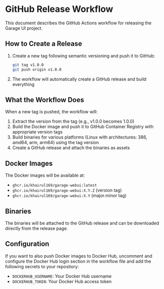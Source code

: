 # GitHub Release Workflow

This document describes the GitHub Actions workflow for releasing the Garage UI project.

## How to Create a Release

1. Create a new tag following semantic versioning and push it to GitHub:
   ```bash
   git tag v1.0.0
   git push origin v1.0.0
   ```

2. The workflow will automatically create a GitHub release and build everything

## What the Workflow Does

When a new tag is pushed, the workflow will:

1. Extract the version from the tag (e.g., v1.0.0 becomes 1.0.0)
2. Build the Docker image and push it to GitHub Container Registry with appropriate version tags
3. Build binaries for various platforms (Linux with architectures: 386, amd64, arm, arm64) using the tag version
4. Create a GitHub release and attach the binaries as assets

## Docker Images

The Docker images will be available at:
- `ghcr.io/khairul169/garage-webui:latest`
- `ghcr.io/khairul169/garage-webui:X.Y.Z` (version tag)
- `ghcr.io/khairul169/garage-webui:X.Y` (major.minor tag)

## Binaries

The binaries will be attached to the GitHub release and can be downloaded directly from the release page.

## Configuration

If you want to also push Docker images to Docker Hub, uncomment and configure the Docker Hub login section in the workflow file and add the following secrets to your repository:

- `DOCKERHUB_USERNAME`: Your Docker Hub username
- `DOCKERHUB_TOKEN`: Your Docker Hub access token
